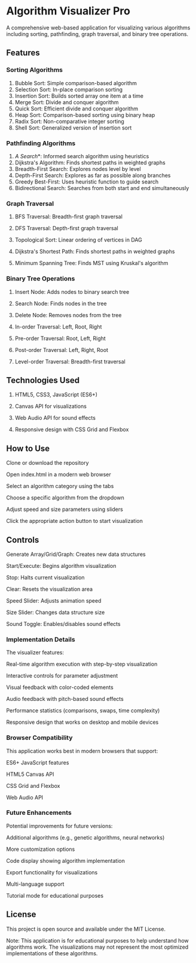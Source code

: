 # Algorithm Visualizer Pro
A comprehensive web-based application for visualizing various algorithms including sorting, pathfinding, graph traversal, and binary tree operations.

## Features
### Sorting Algorithms
1. Bubble Sort: Simple comparison-based algorithm 
2. Selection Sort: In-place comparison sorting 
3. Insertion Sort: Builds sorted array one item at a time 
4. Merge Sort: Divide and conquer algorithm 
5. Quick Sort: Efficient divide and conquer algorithm 
6. Heap Sort: Comparison-based sorting using binary heap 
7. Radix Sort: Non-comparative integer sorting 
8. Shell Sort: Generalized version of insertion sort

### Pathfinding Algorithms
1. *A Search**: Informed search algorithm using heuristics 
2. Dijkstra's Algorithm: Finds shortest paths in weighted graphs 
3. Breadth-First Search: Explores nodes level by level 
4. Depth-First Search: Explores as far as possible along branches 
5. Greedy Best-First: Uses heuristic function to guide search 
6. Bidirectional Search: Searches from both start and end simultaneously

### Graph Traversal
1. BFS Traversal: Breadth-first graph traversal

2. DFS Traversal: Depth-first graph traversal 
3. Topological Sort: Linear ordering of vertices in DAG

4. Dijkstra's Shortest Path: Finds shortest paths in weighted graphs

5. Minimum Spanning Tree: Finds MST using Kruskal's algorithm

### Binary Tree Operations
1. Insert Node: Adds nodes to binary search tree

2. Search Node: Finds nodes in the tree

3. Delete Node: Removes nodes from the tree

4. In-order Traversal: Left, Root, Right

5. Pre-order Traversal: Root, Left, Right

6. Post-order Traversal: Left, Right, Root

7. Level-order Traversal: Breadth-first traversal

## Technologies Used
1. HTML5, CSS3, JavaScript (ES6+)

2. Canvas API for visualizations

3. Web Audio API for sound effects

4. Responsive design with CSS Grid and Flexbox

## How to Use
Clone or download the repository

Open index.html in a modern web browser

Select an algorithm category using the tabs

Choose a specific algorithm from the dropdown

Adjust speed and size parameters using sliders

Click the appropriate action button to start visualization

## Controls
Generate Array/Grid/Graph: Creates new data structures

Start/Execute: Begins algorithm visualization

Stop: Halts current visualization

Clear: Resets the visualization area

Speed Slider: Adjusts animation speed

Size Slider: Changes data structure size

Sound Toggle: Enables/disables sound effects

### Implementation Details
The visualizer features:

Real-time algorithm execution with step-by-step visualization

Interactive controls for parameter adjustment

Visual feedback with color-coded elements

Audio feedback with pitch-based sound effects

Performance statistics (comparisons, swaps, time complexity)

Responsive design that works on desktop and mobile devices

### Browser Compatibility
This application works best in modern browsers that support:

ES6+ JavaScript features

HTML5 Canvas API

CSS Grid and Flexbox

Web Audio API

### Future Enhancements
Potential improvements for future versions:

Additional algorithms (e.g., genetic algorithms, neural networks)

More customization options

Code display showing algorithm implementation

Export functionality for visualizations

Multi-language support

Tutorial mode for educational purposes

## License
This project is open source and available under the MIT License.

Note: This application is for educational purposes to help understand how algorithms work. The visualizations may not represent the most optimized implementations of these algorithms.

